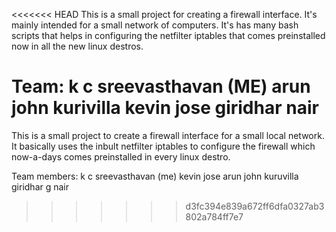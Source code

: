 <<<<<<< HEAD
This is a small project for creating a firewall interface.
It's mainly intended for a small network of computers.
It's has many bash scripts that helps in configuring
the netfilter iptables that comes preinstalled now in 
all the new linux destros.

Team:
k c sreevasthavan (ME)
arun john kurivilla
kevin jose 
giridhar nair
=======
This is a small project to create a firewall interface
for a small local network. It basically uses the inbult
netfilter iptables to configure the firewall which 
now-a-days comes preinstalled in every linux destro.

Team members:
k c sreevasthavan (me)
kevin jose
arun john kuruvilla
giridhar g nair
>>>>>>> d3fc394e839a672ff6dfa0327ab3802a784ff7e7
